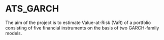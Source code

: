 # ATS_GARCH
The aim of the project is to estimate Value-at-Risk (VaR) of a portfolio consisting of five financial instruments on the basis of two GARCH-family models.